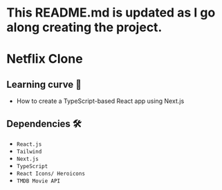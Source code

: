 # This README.md is updated as I go along creating the project. #

# Netflix Clone

## Learning curve 🧠
* How to create a TypeScript-based React app using Next.js


## Dependencies 🛠️

* `React.js`
* `Tailwind`
* `Next.js`
* `TypeScript`
* `React Icons/ Heroicons`
* `TMDB Movie API`